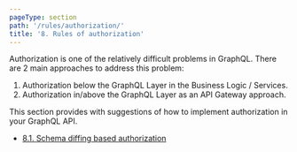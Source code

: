 ```yaml
---
pageType: section
path: '/rules/authorization/'
title: '8. Rules of authorization'
---
```


Authorization is one of the relatively difficult problems in GraphQL. There are 2 main approaches to address this problem:
1. Authorization below the GraphQL Layer in the Business Logic / Services.
2. Authorization in/above the GraphQL Layer as an API Gateway approach.

This section provides with suggestions of how to implement authorization in your GraphQL API.

<!-- card-links -->

- [8.1. Schema diffing based authorization](./authorization-schema-diffing.md)
